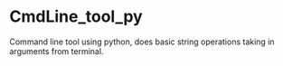 # CmdLine_tool_py
Command line tool using python, does basic string operations taking in arguments from terminal. 
